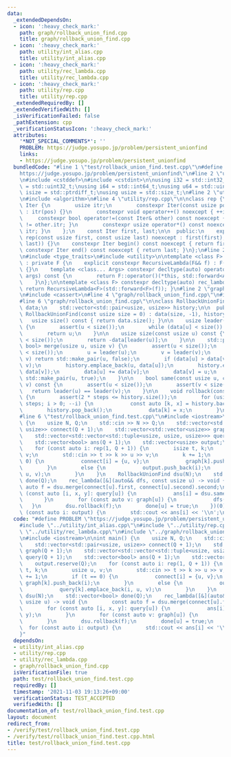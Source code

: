 ```yaml
---
data:
  _extendedDependsOn:
  - icon: ':heavy_check_mark:'
    path: graph/rollback_union_find.cpp
    title: graph/rollback_union_find.cpp
  - icon: ':heavy_check_mark:'
    path: utility/int_alias.cpp
    title: utility/int_alias.cpp
  - icon: ':heavy_check_mark:'
    path: utility/rec_lambda.cpp
    title: utility/rec_lambda.cpp
  - icon: ':heavy_check_mark:'
    path: utility/rep.cpp
    title: utility/rep.cpp
  _extendedRequiredBy: []
  _extendedVerifiedWith: []
  _isVerificationFailed: false
  _pathExtension: cpp
  _verificationStatusIcon: ':heavy_check_mark:'
  attributes:
    '*NOT_SPECIAL_COMMENTS*': ''
    PROBLEM: https://judge.yosupo.jp/problem/persistent_unionfind
    links:
    - https://judge.yosupo.jp/problem/persistent_unionfind
  bundledCode: "#line 1 \"test/rollback_union_find.test.cpp\"\n#define PROBLEM \"\
    https://judge.yosupo.jp/problem/persistent_unionfind\"\n#line 2 \"utility/int_alias.cpp\"\
    \n#include <cstddef>\n#include <cstdint>\n\nusing i32 = std::int32_t;\nusing u32\
    \ = std::uint32_t;\nusing i64 = std::int64_t;\nusing u64 = std::uint64_t;\nusing\
    \ isize = std::ptrdiff_t;\nusing usize = std::size_t;\n#line 2 \"utility/rep.cpp\"\
    \n#include <algorithm>\n#line 4 \"utility/rep.cpp\"\n\nclass rep {\n    struct\
    \ Iter {\n        usize itr;\n        constexpr Iter(const usize pos) noexcept\
    \ : itr(pos) {}\n        constexpr void operator++() noexcept { ++itr; }\n   \
    \     constexpr bool operator!=(const Iter& other) const noexcept { return itr\
    \ != other.itr; }\n        constexpr usize operator*() const noexcept { return\
    \ itr; }\n    };\n    const Iter first, last;\n\n  public:\n    explicit constexpr\
    \ rep(const usize first, const usize last) noexcept : first(first), last(std::max(first,\
    \ last)) {}\n    constexpr Iter begin() const noexcept { return first; }\n   \
    \ constexpr Iter end() const noexcept { return last; }\n};\n#line 2 \"utility/rec_lambda.cpp\"\
    \n#include <type_traits>\n#include <utility>\n\ntemplate <class F> struct RecursiveLambda\
    \ : private F {\n    explicit constexpr RecursiveLambda(F&& f) : F(std::forward<F>(f))\
    \ {}\n    template <class... Args> constexpr decltype(auto) operator()(Args&&...\
    \ args) const {\n        return F::operator()(*this, std::forward<Args>(args)...);\n\
    \    }\n};\n\ntemplate <class F> constexpr decltype(auto) rec_lambda(F&& f) {\
    \ return RecursiveLambda<F>(std::forward<F>(f)); }\n#line 2 \"graph/rollback_union_find.cpp\"\
    \n#include <cassert>\n#line 4 \"graph/rollback_union_find.cpp\"\n#include <vector>\n\
    #line 6 \"graph/rollback_union_find.cpp\"\n\nclass RollbackUnionFind {\n    std::vector<usize>\
    \ data;\n    std::vector<std::pair<usize, usize>> history;\n\n  public:\n    explicit\
    \ RollbackUnionFind(const usize size = 0) : data(size, -1), history() {}\n\n \
    \   usize size() const { return data.size(); }\n\n    usize leader(usize u) const\
    \ {\n        assert(u < size());\n        while (data[u] < size()) u = data[u];\n\
    \        return u;\n    }\n\n    usize size(const usize u) const {\n        assert(u\
    \ < size());\n        return -data[leader(u)];\n    }\n\n    std::pair<usize,\
    \ bool> merge(usize u, usize v) {\n        assert(u < size());\n        assert(v\
    \ < size());\n        u = leader(u);\n        v = leader(v);\n        if (u ==\
    \ v) return std::make_pair(u, false);\n        if (data[u] > data[v]) std::swap(u,\
    \ v);\n        history.emplace_back(u, data[u]);\n        history.emplace_back(v,\
    \ data[v]);\n        data[u] += data[v];\n        data[v] = u;\n        return\
    \ std::make_pair(u, true);\n    }\n\n    bool same(const usize u, const usize\
    \ v) const {\n        assert(u < size());\n        assert(v < size());\n     \
    \   return leader(u) == leader(v);\n    }\n\n    void rollback(const usize steps)\
    \ {\n        assert(2 * steps <= history.size());\n        for (usize i = 2 *\
    \ steps; i > 0; --i) {\n            const auto [k, x] = history.back();\n    \
    \        history.pop_back();\n            data[k] = x;\n        }\n    }\n};\n\
    #line 6 \"test/rollback_union_find.test.cpp\"\n#include <iostream>\n\nint main()\
    \ {\n    usize N, Q;\n    std::cin >> N >> Q;\n    std::vector<std::pair<usize,\
    \ usize>> connect(Q + 1);\n    std::vector<std::vector<usize>> graph(Q + 1);\n\
    \    std::vector<std::vector<std::tuple<usize, usize, usize>>> query(Q + 1);\n\
    \    std::vector<bool> ans(Q + 1);\n    std::vector<usize> output;\n    output.reserve(Q);\n\
    \    for (const auto i: rep(1, Q + 1)) {\n        isize t, k;\n        usize u,\
    \ v;\n        std::cin >> t >> k >> u >> v;\n        k += 1;\n        if (t ==\
    \ 0) {\n            connect[i] = {u, v};\n            graph[k].push_back(i);\n\
    \        }\n        else {\n            output.push_back(i);\n            query[k].emplace_back(i,\
    \ u, v);\n        }\n    }\n    RollbackUnionFind dsu(N);\n    std::vector<bool>\
    \ done(Q);\n    rec_lambda([&](auto&& dfs, const usize u) -> void {\n        const\
    \ auto f = dsu.merge(connect[u].first, connect[u].second).second;\n        for\
    \ (const auto [i, x, y]: query[u]) {\n            ans[i] = dsu.same(x, y);\n \
    \       }\n        for (const auto v: graph[u]) {\n            dfs(v);\n     \
    \   }\n        dsu.rollback(f);\n        done[u] = true;\n    })(0);\n    for\
    \ (const auto i: output) {\n        std::cout << ans[i] << '\\n';\n    }\n}\n"
  code: "#define PROBLEM \"https://judge.yosupo.jp/problem/persistent_unionfind\"\n\
    #include \"../utility/int_alias.cpp\"\n#include \"../utility/rep.cpp\"\n#include\
    \ \"../utility/rec_lambda.cpp\"\n#include \"../graph/rollback_union_find.cpp\"\
    \n#include <iostream>\n\nint main() {\n    usize N, Q;\n    std::cin >> N >> Q;\n\
    \    std::vector<std::pair<usize, usize>> connect(Q + 1);\n    std::vector<std::vector<usize>>\
    \ graph(Q + 1);\n    std::vector<std::vector<std::tuple<usize, usize, usize>>>\
    \ query(Q + 1);\n    std::vector<bool> ans(Q + 1);\n    std::vector<usize> output;\n\
    \    output.reserve(Q);\n    for (const auto i: rep(1, Q + 1)) {\n        isize\
    \ t, k;\n        usize u, v;\n        std::cin >> t >> k >> u >> v;\n        k\
    \ += 1;\n        if (t == 0) {\n            connect[i] = {u, v};\n           \
    \ graph[k].push_back(i);\n        }\n        else {\n            output.push_back(i);\n\
    \            query[k].emplace_back(i, u, v);\n        }\n    }\n    RollbackUnionFind\
    \ dsu(N);\n    std::vector<bool> done(Q);\n    rec_lambda([&](auto&& dfs, const\
    \ usize u) -> void {\n        const auto f = dsu.merge(connect[u].first, connect[u].second).second;\n\
    \        for (const auto [i, x, y]: query[u]) {\n            ans[i] = dsu.same(x,\
    \ y);\n        }\n        for (const auto v: graph[u]) {\n            dfs(v);\n\
    \        }\n        dsu.rollback(f);\n        done[u] = true;\n    })(0);\n  \
    \  for (const auto i: output) {\n        std::cout << ans[i] << '\\n';\n    }\n\
    }"
  dependsOn:
  - utility/int_alias.cpp
  - utility/rep.cpp
  - utility/rec_lambda.cpp
  - graph/rollback_union_find.cpp
  isVerificationFile: true
  path: test/rollback_union_find.test.cpp
  requiredBy: []
  timestamp: '2021-11-03 19:13:26+09:00'
  verificationStatus: TEST_ACCEPTED
  verifiedWith: []
documentation_of: test/rollback_union_find.test.cpp
layout: document
redirect_from:
- /verify/test/rollback_union_find.test.cpp
- /verify/test/rollback_union_find.test.cpp.html
title: test/rollback_union_find.test.cpp
---
```

